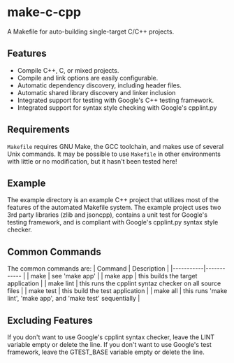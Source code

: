 make-c-cpp
=========

A Makefile for auto-building single-target C/C++ projects.

Features
--------

- Compile C++, C, or mixed projects.
- Compile and link options are easily configurable.
- Automatic dependency discovery, including header files.
- Automatic shared library discovery and linker inclusion
- Integrated support for testing with Google's C++ testing framework.
- Integrated support for syntax style checking with Google's cpplint.py

Requirements
------------

`Makefile` requires GNU Make, the GCC toolchain, and makes use of several
Unix commands. It may be possible to use `Makefile` in other environments
with little or no modification, but it hasn't been tested here!

Example
-------

The example directory is an example C++ project that utilizes most of
the features of the automated Makefile system. The example project uses
two 3rd party libraries (zlib and jsoncpp), contains a unit test for 
Google's testing framework, and is compliant with Google's cpplint.py
syntax style checker.

Common Commands
---------------

The common commands are:
| Command   | Description |
|-----------|------------ |
| make      | see 'make app' |
| make app  | this builds the target application |
| make lint | this runs the cpplint syntaz checker on all source files |
| make test | this build the test application |
| make all  | this runs 'make lint', 'make app', and 'make test' sequentially |

Excluding Features
------------------

If you don't want to use Google's cpplint syntax checker, leave the LINT
variable empty or delete the line.
If you don't want to use Google's test framework, leave the GTEST_BASE
variable empty or delete the line.
